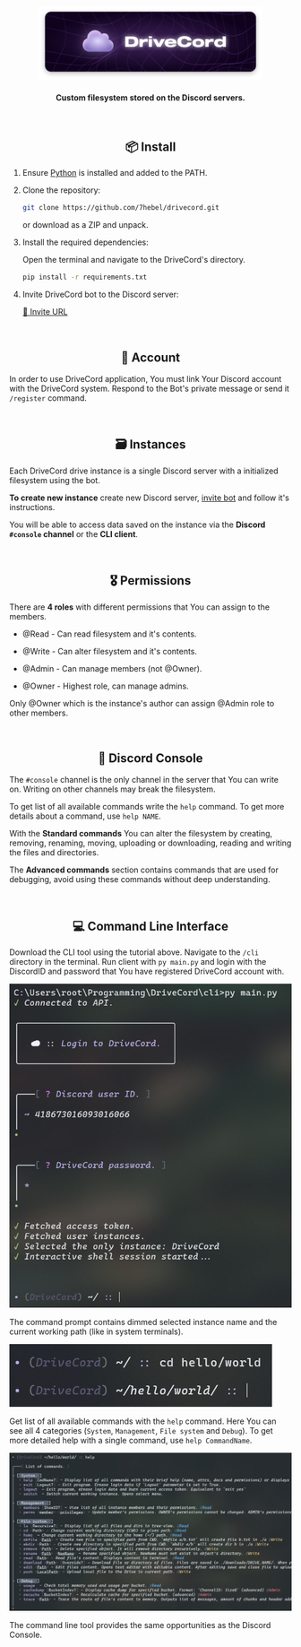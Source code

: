 <div align="center">
    <br>
    <img src="./assets/banner.png" width="400" alt="Drivecord" />
    <h4>Custom filesystem stored on the Discord servers.</h4>
</div>

<div align="center">
    <br>
    <h2>📦 Install</h2>
</div>

1. Ensure [Python](https://www.python.org/downloads/) is installed and added to the PATH.

2. Clone the repository:
   
   ```bash
   git clone https://github.com/7hebel/drivecord.git
   ```
   
   or download as a ZIP and unpack.

3. Install the required dependencies:
   
   Open the terminal and navigate to the DriveCord's directory.
   
   ```bash
   pip install -r requirements.txt
   ```

4. Invite DriveCord bot to the Discord server:
   
    [🔗 Invite URL](https://discord.com/oauth2/authorize?client_id=1273050122451816599)

<div align="center">
    <br>
    <h2>👤 Account</h2>
</div>

In order to use DriveCord application, You must link Your Discord account with the DriveCord system. Respond to the Bot's private message or send it `/register` command.

<div align="center">
    <br>
    <h2>🗃️ Instances</h2>
</div>

Each DriveCord drive instance is a single Discord server with a initialized filesystem using the bot. 

**To create new instance** create new Discord server, [invite bot](https://discord.com/oauth2/authorize?client_id=1273050122451816599) and follow it's instructions.

You will be able to access data saved on the instance via the **Discord `#console` channel** or the **CLI client**.

<div align="center">
    <br>
    <h2>🎖️ Permissions</h2>
</div>

There are **4 roles** with different permissions that You can assign to the members.

- @Read - Can read filesystem and it's contents.

- @Write - Can alter filesystem and it's contents.

- @Admin - Can manage members (not @Owner).

- @Owner - Highest role, can manage admins.

Only @Owner which is the instance's author can assign @Admin role to other members.

<div align="center">
    <br>
    <h2>💬 Discord Console</h2>
</div>

The `#console` channel is the only channel in the server that You can write on. Writing on other channels may break the filesystem.

To get list of all available commands write the `help` command. To get more details about a command, use `help NAME`.

With the **Standard commands** You can alter the filesystem by creating, removing, renaming, moving, uploading or downloading, reading and writing the files and directories. 

The **Advanced commands** section contains commands that are used for debugging, avoid using these commands without deep understanding.

<div align="center">
    <br>
    <h2>💻 Command Line Interface</h2>
</div>

Download the CLI tool using the tutorial above. Navigate to the `/cli` directory in the terminal. Run client with `py main.py` and login with the DiscordID and password that You have registered DriveCord account with.

![CLI Login](https://raw.githubusercontent.com/7hebel/drivecord/refs/heads/main/assets/cli-login.png)

The command prompt contains dimmed selected instance name and the current working path (like in system terminals).

![CLI cwd](https://raw.githubusercontent.com/7hebel/drivecord/refs/heads/main/assets/cli-path.png)

Get list of all available commands with the `help` command. Here You can see all 4 categories (`System`, `Management`, `File system` and `Debug`). To get more detailed help with a single command, use `help CommandName`.

![CLI help](https://raw.githubusercontent.com/7hebel/drivecord/refs/heads/main/assets/cli-help.png)

The command line tool provides the same opportunities as the Discord Console.
